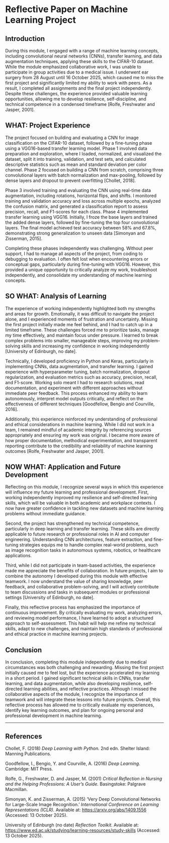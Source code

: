 # Reflective Paper on Machine Learning Project

## Introduction

During this module, I engaged with a range of machine learning concepts, including convolutional neural networks (CNNs), transfer learning, and data augmentation techniques, applying these skills to the CIFAR-10 dataset. While the module emphasized collaborative work, I was unable to participate in group activities due to a medical issue. I underwent ear surgery from 28 August until 16 October 2025, which caused me to miss the first project and significantly limited my ability to work with peers. As a result, I completed all assignments and the final project independently. Despite these challenges, the experience provided valuable learning opportunities, allowing me to develop resilience, self-discipline, and technical competence in a condensed timeframe [Rolfe, Freshwater and Jasper, 2001].

## WHAT: Project Experience

The project focused on building and evaluating a CNN for image classification on the CIFAR-10 dataset, followed by a fine-tuning phase using a VGG16-based transfer learning model. Phase 1 involved data preparation and exploration, where I loaded, normalized, and visualized the dataset, split it into training, validation, and test sets, and calculated descriptive statistics such as mean and standard deviation per color channel. Phase 2 focused on building a CNN from scratch, comprising three convolutional layers with batch normalization and max-pooling, followed by dense layers and dropout to prevent overfitting [Chollet, 2018].

Phase 3 involved training and evaluating the CNN using real-time data augmentation, including rotations, horizontal flips, and shifts. I monitored training and validation accuracy and loss across multiple epochs, analyzed the confusion matrix, and generated a classification report to assess precision, recall, and F1-scores for each class. Phase 4 implemented transfer learning using VGG16. Initially, I froze the base layers and trained the added dense layers, followed by fine-tuning the top four convolutional layers. The final model achieved test accuracy between 58% and 67.8%, demonstrating strong generalization to unseen data [Simonyan and Zisserman, 2015].

Completing these phases independently was challenging. Without peer support, I had to manage all aspects of the project, from coding to debugging to evaluation. I often felt lost when encountering errors or conceptual gaps, particularly during fine-tuning with VGG16. However, this provided a unique opportunity to critically analyze my work, troubleshoot independently, and consolidate my understanding of machine learning concepts.

## SO WHAT: Analysis of Learning

The experience of working independently highlighted both my strengths and areas for growth. Emotionally, it was difficult to navigate the project alone, and I experienced moments of frustration and uncertainty. Missing the first project initially made me feel behind, and I had to catch up in a limited timeframe. These challenges forced me to prioritize tasks, manage my time effectively, and maintain focus under pressure. I learned to break complex problems into smaller, manageable steps, improving my problem-solving skills and increasing my confidence in working independently [University of Edinburgh, no date].

Technically, I developed proficiency in Python and Keras, particularly in implementing CNNs, data augmentation, and transfer learning. I gained experience with hyperparameter tuning, batch normalization, dropout regularization, and evaluation metrics such as accuracy, precision, recall, and F1-score. Working solo meant I had to research solutions, read documentation, and experiment with different approaches without immediate peer feedback. This process enhanced my ability to learn autonomously, interpret model outputs critically, and reflect on the effectiveness of different techniques [Goodfellow, Bengio and Courville, 2016].

Additionally, this experience reinforced my understanding of professional and ethical considerations in machine learning. While I did not work in a team, I remained mindful of academic integrity by referencing sources appropriately and ensuring my work was original. I became more aware of how proper documentation, methodical experimentation, and transparent reporting contribute to the credibility and reliability of machine learning outcomes [Rolfe, Freshwater and Jasper, 2001].

## NOW WHAT: Application and Future Development

Reflecting on this module, I recognize several ways in which this experience will influence my future learning and professional development. First, working independently improved my resilience and self-directed learning skills, which will be valuable in both academic and workplace contexts. I now have greater confidence in tackling new datasets and machine learning problems without immediate guidance.

Second, the project has strengthened my technical competence, particularly in deep learning and transfer learning. These skills are directly applicable to future research or professional roles in AI and computer engineering. Understanding CNN architectures, feature extraction, and fine-tuning strategies equips me to handle complex real-world problems, such as image recognition tasks in autonomous systems, robotics, or healthcare applications.

Third, while I did not participate in team-based activities, the experience made me appreciate the benefits of collaboration. In future projects, I aim to combine the autonomy I developed during this module with effective teamwork. I now understand the value of sharing knowledge, peer feedback, and collaborative problem-solving, and I will actively contribute to team discussions and tasks in subsequent modules or professional settings [University of Edinburgh, no date].

Finally, this reflective process has emphasized the importance of continuous improvement. By critically evaluating my work, analyzing errors, and reviewing model performance, I have learned to adopt a structured approach to self-assessment. This habit will help me refine my technical skills, adapt to new challenges, and maintain high standards of professional and ethical practice in machine learning projects.

## Conclusion

In conclusion, completing this module independently due to medical circumstances was both challenging and rewarding. Missing the first project initially caused me to feel lost, but the experience accelerated my learning in a short period. I gained significant technical skills in CNNs, transfer learning, and data augmentation, while also developing resilience, self-directed learning abilities, and reflective practices. Although I missed the collaborative aspects of the module, I recognize the importance of teamwork and will integrate these lessons into future projects. Overall, this reflective process has allowed me to critically evaluate my experiences, identify key learning outcomes, and plan for ongoing personal and professional development in machine learning.



---

## References

Chollet, F. (2018) *Deep Learning with Python.* 2nd edn. Shelter Island: Manning Publications.

Goodfellow, I., Bengio, Y. and Courville, A. (2016) *Deep Learning.* Cambridge: MIT Press.

Rolfe, G., Freshwater, D. and Jasper, M. (2001) *Critical Reflection in Nursing and the Helping Professions: A User’s Guide.* Basingstoke: Palgrave Macmillan.

Simonyan, K. and Zisserman, A. (2015) ‘Very Deep Convolutional Networks for Large-Scale Image Recognition.’ *International Conference on Learning Representations (ICLR).* Available at: https://arxiv.org/abs/1409.1556 (Accessed: 13 October 2025).

University of Edinburgh (no date) *Reflection Toolkit.* Available at: https://www.ed.ac.uk/studying/learning-resources/study-skills (Accessed: 13 October 2025).

